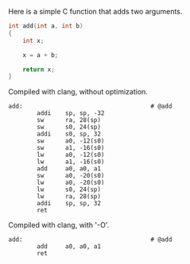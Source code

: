 Here is a simple C function that adds two arguments.

```c
int add(int a, int b)
{
	int x;

	x = a + b;

	return x;
}
```

Compiled with clang, without optimization.
```
add:                                    # @add
        addi    sp, sp, -32
        sw      ra, 28(sp)
        sw      s0, 24(sp)
        addi    s0, sp, 32
        sw      a0, -12(s0)
        sw      a1, -16(s0)
        lw      a0, -12(s0)
        lw      a1, -16(s0)
        add     a0, a0, a1
        sw      a0, -20(s0)
        lw      a0, -20(s0)
        lw      s0, 24(sp)
        lw      ra, 28(sp)
        addi    sp, sp, 32
        ret
```

Compiled with clang, with '-O'.

```
add:                                    # @add
        add     a0, a0, a1
        ret
```
